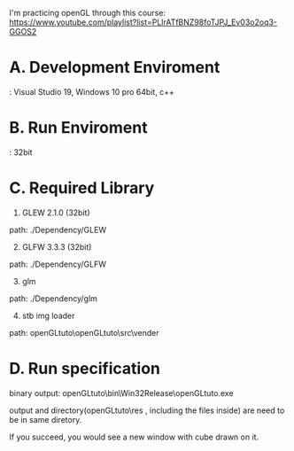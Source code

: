 I'm practicing openGL through this course:
https://www.youtube.com/playlist?list=PLlrATfBNZ98foTJPJ_Ev03o2oq3-GGOS2
# A. Development Enviroment
: Visual Studio 19, Windows 10 pro 64bit, c++

# B. Run Enviroment
: 32bit

# C. Required Library

1) GLEW 2.1.0 (32bit)

path: ./Dependency/GLEW

2) GLFW 3.3.3 (32bit)

path: ./Dependency/GLFW

3) glm

path: ./Dependency/glm

4) stb img loader

path: openGLtuto\openGLtuto\src\vender

# D. Run specification
binary output: openGLtuto\bin\Win32Release\openGLtuto.exe

output and directory(openGLtuto\res , including the files inside) are need to be in same diretory.

If you succeed, you would see a new window with cube drawn on it.
